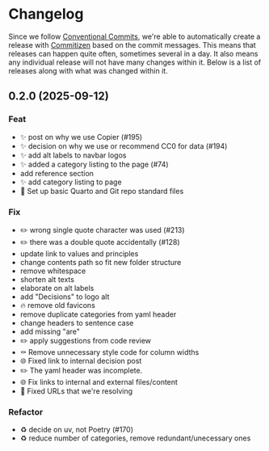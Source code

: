 # Changelog

Since we follow [Conventional
Commits](https://decisions.seedcase-project.org/why-conventional-commits),
we're able to automatically create a release with
[Commitizen](https://decisions.seedcase-project.org/why-semantic-release-with-commitizen)
based on the commit messages. This means that releases can happen quite
often, sometimes several in a day. It also means any individual release
will not have many changes within it. Below is a list of releases along
with what was changed within it.

## 0.2.0 (2025-09-12)

### Feat

- :sparkles: post on why we use Copier (#195)
- :sparkles: decision on why we use or recommend CC0 for data (#194)
- :sparkles: add alt labels to navbar logos
- :sparkles: added a category listing to the page (#74)
- add reference section
- :sparkles: add category listing to page
- :tada: Set up basic Quarto and Git repo standard files

### Fix

- :pencil2: wrong single quote character was used (#213)
- :pencil2: there was a double quote accidentally (#128)
- update link to values and principles
- change contents path so fit new folder structure
- remove whitespace
- shorten alt texts
- elaborate on alt labels
- add "Decisions" to logo alt
- :fire: remove old favicons
- remove duplicate categories from yaml header
- change headers to sentence case
- add missing "are"
- :pencil2: apply suggestions from code review
- :coffin: Remove unnecessary style code for column widths
- :globe_with_meridians: Fixed link to internal decision post
- :pencil2: The yaml header was incomplete.
- :globe_with_meridians: Fix links to internal and external files/content
- :rotating_light: Fixed URLs that we're resolving

### Refactor

- :recycle: decide on uv, not Poetry (#170)
- :recycle: reduce number of categories, remove redundant/unecessary ones
